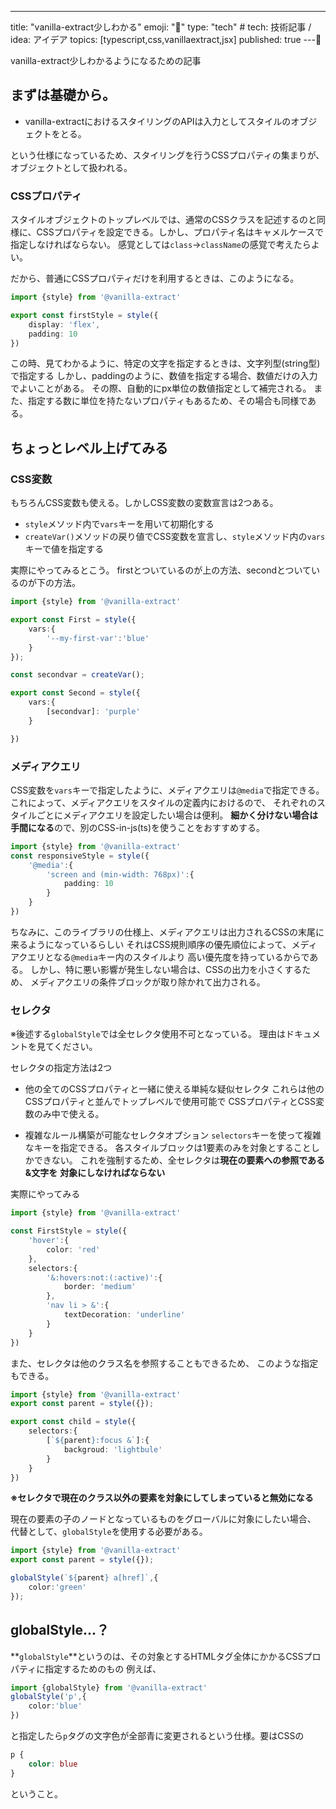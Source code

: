---
title: "vanilla-extract少しわかる"
emoji: "🌈"
type: "tech" # tech: 技術記事 / idea: アイデア
topics: [typescript,css,vanillaextract,jsx]
published: true
---🌈

vanilla-extract少しわかるようになるための記事

## まずは基礎から。

- vanilla-extractにおけるスタイリングのAPIは入力としてスタイルのオブジェクトをとる。

という仕様になっているため、スタイリングを行うCSSプロパティの集まりが、
オブジェクトとして扱われる。

### CSSプロパティ
スタイルオブジェクトのトップレベルでは、通常のCSSクラスを記述するのと同様に、CSSプロパティを設定できる。しかし、プロパティ名はキャメルケースで指定しなければならない。
感覚としては`class`→`className`の感覚で考えたらよい。

だから、普通にCSSプロパティだけを利用するときは、このようになる。
```typescript
import {style} from '@vanilla-extract'

export const firstStyle = style({
    display: 'flex',
    padding: 10
})
```

この時、見てわかるように、特定の文字を指定するときは、文字列型(string型)で指定する
しかし、paddingのように、数値を指定する場合、数値だけの入力でよいことがある。
その際、自動的にpx単位の数値指定として補完される。
また、指定する数に単位を持たないプロパティもあるため、その場合も同様である。

## ちょっとレベル上げてみる
### CSS変数
もちろんCSS変数も使える。しかしCSS変数の変数宣言は2つある。
- `style`メソッド内で`vars`キーを用いて初期化する
- `createVar()`メソッドの戻り値でCSS変数を宣言し、`style`メソッド内の`vars`キーで値を指定する

実際にやってみるとこう。
firstとついているのが上の方法、secondとついているのが下の方法。

```typescript
import {style} from '@vanilla-extract'

export const First = style({
    vars:{
        '--my-first-var':'blue'
    }
});

const secondvar = createVar();

export const Second = style({
    vars:{
        [secondvar]: 'purple'
    }

})
```

### メディアクエリ
CSS変数を`vars`キーで指定したように、メディアクエリは`@media`で指定できる。
これによって、メディアクエリをスタイルの定義内におけるので、
それぞれのスタイルごとにメディアクエリを設定したい場合は便利。
**細かく分けない場合は手間になる**ので、別のCSS-in-js(ts)を使うことをおすすめする。

```typescript
import {style} from '@vanilla-extract'
const responsiveStyle = style({
    '@media':{
        'screen and (min-width: 768px)':{
            padding: 10
        }
    }
})
```

ちなみに、このライブラリの仕様上、メディアクエリは出力されるCSSの末尾に来るようになっているらしい
それはCSS規則順序の優先順位によって、メディアクエリとなる`@media`キー内のスタイルより
高い優先度を持っているからである。
しかし、特に悪い影響が発生しない場合は、CSSの出力を小さくするため、
メディアクエリの条件ブロックが取り除かれて出力される。

### セレクタ
※後述する`globalStyle`では全セレクタ使用不可となっている。
理由はドキュメントを見てください。

セレクタの指定方法は2つ
- 他の全てのCSSプロパティと一緒に使える単純な疑似セレクタ
    これらは他のCSSプロパティと並んでトップレベルで使用可能で
    CSSプロパティとCSS変数のみ中で使える。

- 複雑なルール構築が可能なセレクタオプション
    `selectors`キーを使って複雑なキーを指定できる。
    各スタイルブロックは1要素のみを対象とすることしかできない。
    これを強制するため、全セレクタは**現在の要素への参照である&文字を**
    **対象にしなければならない**

実際にやってみる

```typescript
import {style} from '@vanilla-extract'

const FirstStyle = style({
    'hover':{
        color: 'red'
    },
    selectors:{
        '&:hovers:not:(:active)':{
            border: 'medium'
        },
        'nav li > &':{
            textDecoration: 'underline'
        }
    }
})
```

また、セレクタは他のクラス名を参照することもできるため、
このような指定もできる。

```typescript
import {style} from '@vanilla-extract'
export const parent = style({});

export const child = style({
    selectors:{
        [`${parent}:focus &`]:{
            backgroud: 'lightbule'
        }
    }
})
```

**※セレクタで現在のクラス以外の要素を対象にしてしまっていると無効になる**

現在の要素の子のノードとなっているものをグローバルに対象にしたい場合、
代替として、`globalStyle`を使用する必要がある。

```typescript
import {style} from '@vanilla-extract'
export const parent = style({});

globalStyle(`${parent} a[href]`,{
    color:'green'
});
```

## globalStyle…？
**`globalStyle`**というのは、その対象とするHTMLタグ全体にかかるCSSプロパティに指定するためのもの
例えば、
```typescript
import {globalStyle} from '@vanilla-extract'
globalStyle('p',{
    color:'blue'
})
```
と指定したら`p`タグの文字色が全部青に変更されるという仕様。要はCSSの
```css
p {
    color: blue
}
```
ということ。